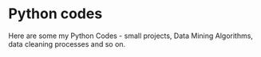 # Python codes
Here are some my Python Codes - small projects, Data Mining Algorithms, data cleaning processes and so on.

